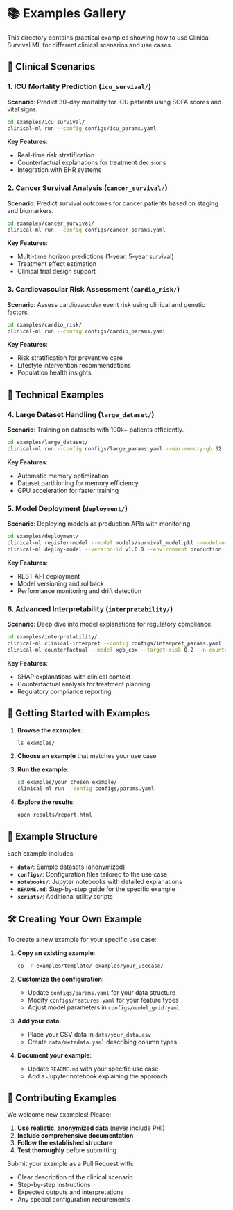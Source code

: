 # 📚 Examples Gallery

This directory contains practical examples showing how to use Clinical Survival ML for different clinical scenarios and use cases.

## 🏥 Clinical Scenarios

### 1. ICU Mortality Prediction (`icu_survival/`)
**Scenario**: Predict 30-day mortality for ICU patients using SOFA scores and vital signs.

```bash
cd examples/icu_survival/
clinical-ml run --config configs/icu_params.yaml
```

**Key Features**:
- Real-time risk stratification
- Counterfactual explanations for treatment decisions
- Integration with EHR systems

### 2. Cancer Survival Analysis (`cancer_survival/`)
**Scenario**: Predict survival outcomes for cancer patients based on staging and biomarkers.

```bash
cd examples/cancer_survival/
clinical-ml run --config configs/cancer_params.yaml
```

**Key Features**:
- Multi-time horizon predictions (1-year, 5-year survival)
- Treatment effect estimation
- Clinical trial design support

### 3. Cardiovascular Risk Assessment (`cardio_risk/`)
**Scenario**: Assess cardiovascular event risk using clinical and genetic factors.

```bash
cd examples/cardio_risk/
clinical-ml run --config configs/cardio_params.yaml
```

**Key Features**:
- Risk stratification for preventive care
- Lifestyle intervention recommendations
- Population health insights

## 🎯 Technical Examples

### 4. Large Dataset Handling (`large_dataset/`)
**Scenario**: Training on datasets with 100k+ patients efficiently.

```bash
cd examples/large_dataset/
clinical-ml run --config configs/large_params.yaml --max-memory-gb 32
```

**Key Features**:
- Automatic memory optimization
- Dataset partitioning for memory efficiency
- GPU acceleration for faster training

### 5. Model Deployment (`deployment/`)
**Scenario**: Deploying models as production APIs with monitoring.

```bash
cd examples/deployment/
clinical-ml register-model --model models/survival_model.pkl --model-name production_model
clinical-ml deploy-model --version-id v1.0.0 --environment production
```

**Key Features**:
- REST API deployment
- Model versioning and rollback
- Performance monitoring and drift detection

### 6. Advanced Interpretability (`interpretability/`)
**Scenario**: Deep dive into model explanations for regulatory compliance.

```bash
cd examples/interpretability/
clinical-ml clinical-interpret --config configs/interpret_params.yaml --output-format html
clinical-ml counterfactual --model xgb_cox --target-risk 0.2 --n-counterfactuals 5
```

**Key Features**:
- SHAP explanations with clinical context
- Counterfactual analysis for treatment planning
- Regulatory compliance reporting

## 🚀 Getting Started with Examples

1. **Browse the examples**:
   ```bash
   ls examples/
   ```

2. **Choose an example** that matches your use case

3. **Run the example**:
   ```bash
   cd examples/your_chosen_example/
   clinical-ml run --config configs/params.yaml
   ```

4. **Explore the results**:
   ```bash
   open results/report.html
   ```

## 📖 Example Structure

Each example includes:

- **`data/`**: Sample datasets (anonymized)
- **`configs/`**: Configuration files tailored to the use case
- **`notebooks/`**: Jupyter notebooks with detailed explanations
- **`README.md`**: Step-by-step guide for the specific example
- **`scripts/`**: Additional utility scripts

## 🛠️ Creating Your Own Example

To create a new example for your specific use case:

1. **Copy an existing example**:
   ```bash
   cp -r examples/template/ examples/your_usecase/
   ```

2. **Customize the configuration**:
   - Update `configs/params.yaml` for your data structure
   - Modify `configs/features.yaml` for your feature types
   - Adjust model parameters in `configs/model_grid.yaml`

3. **Add your data**:
   - Place your CSV data in `data/your_data.csv`
   - Create `data/metadata.yaml` describing column types

4. **Document your example**:
   - Update `README.md` with your specific use case
   - Add a Jupyter notebook explaining the approach

## 🤝 Contributing Examples

We welcome new examples! Please:

1. **Use realistic, anonymized data** (never include PHI)
2. **Include comprehensive documentation**
3. **Follow the established structure**
4. **Test thoroughly** before submitting

Submit your example as a Pull Request with:
- Clear description of the clinical scenario
- Step-by-step instructions
- Expected outputs and interpretations
- Any special configuration requirements


